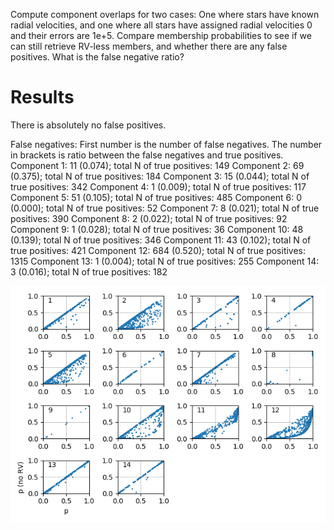 Compute component overlaps for two cases: One where stars have known radial velocities, and one where all stars have assigned radial velocities 0 and their errors are 1e+5.
Compare membership probabilities to see if we can still retrieve RV-less members, and whether there are any false positives. What is the false negative ratio?

# Results
There is absolutely no false positives.

False negatives:
First number is the number of false negatives. The number in brackets is ratio between the false negatives and true positives.
Component 1: 11 (0.074); total N of true positives: 149
Component 2: 69 (0.375); total N of true positives: 184
Component 3: 15 (0.044); total N of true positives: 342
Component 4: 1 (0.009); total N of true positives: 117
Component 5: 51 (0.105); total N of true positives: 485
Component 6: 0 (0.000); total N of true positives: 52
Component 7: 8 (0.021); total N of true positives: 390
Component 8: 2 (0.022); total N of true positives: 92
Component 9: 1 (0.028); total N of true positives: 36
Component 10: 48 (0.139); total N of true positives: 346
Component 11: 43 (0.102); total N of true positives: 421
Component 12: 684 (0.520); total N of true positives: 1315
Component 13: 1 (0.004); total N of true positives: 255
Component 14: 3 (0.016); total N of true positives: 182

![Membership comparison](membership_comparison.png)

